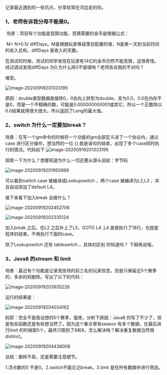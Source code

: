 

记录最近遇到的一些坑点，分享给常在河边走的你。

### 1、老师告诉我分母不能是0。

​	场景：项目有个功能是竞猜功能，竞猜需要的金币是根据公式：

​	 M+ N*0.5/ diffDays。M是根据玩家等级策划配置的值，N是某一天到当前时间的收入总和，diffDays 是收入的天数。

在测试的时候，测试的同学发现在玩家有14亿的金币仍然不能竞猜，这很奇怪。经过调试发现diffDays 为0,为什么除0不报错呐？老师告诉我的不对吗？

难受。

![image-20200919201333195](..\img\20200919\3.png)

原因：double类型数据直接除0，0会向上转型为double，变为0.0，0.0在内存不是0，而是一个不精确的数，可能是0.000000000001或其它，所以一个正数除以0.0结果就得很大很大。所以返回了Long的最大值。

### 2、switch 为什么一定要加break？

场景：在写一个gm命令的时候将一个功能的gm全部定义进了一个协议内，通过case 进行区分操作，想当然的一位 {} 就是语句的结束，出现了多个case同时执行的情况。代码如下
![image-20200919201333195](..\img\20200919\4.png)

探索一下为什么？想要知道为什么一切还要从源头说起：字节码

![image-20200919201950999](../\img\20200919\5.png)

可以看到switch case 被编译成Lookupswitch ，两个case 被编译为L2,L3 ，并且自动添加了default L4。

接下来看下加入break 会做什么？

![image-20200919202452706](../\img\20200919\7.png)

![image-20200919202335124](../\img\20200919\6.png)

加入break 之后，在L2 之后补上了L5，GOTO L4 ,L4 直接执行了18行，也就是程序的结束，不再执行下面的case。

除了Lookupswitch 还有 tableswitch ，具体的区别 你知道吗？ 下期再说哦。

### 3、Java8 的stream 和 limit

场景：最近有个功能是记录竞技场的前三名的玩家信息，但是只保留近5个赛季的，多余的则删除。写出了以下的代码：

![image-20200919203935226](..\img\20200919\8.png)

运行的结果是：

![image-20200919204034162](../\img\20200919\10.png)



妈耶：完全不是我设想的5个赛季，蛋疼。分析下原因：Java8 的写了不少了，但是有些函数还是有些想当然了。因为这个集合里有season 有多个数据，在最后进行limit 的时候取5个，最终只取到了8和9，怎么解决呐？解决重复数据当然用distinct。 



![image-20200919204438008](..\img\20200919\11.png)

总结：搬砖不易，还是需要注意细节。

1.浮点数的0 不是0，2.switch不能忘记break，3.limit 是在所有数据中进行筛选。

